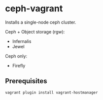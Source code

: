 # ceph-vagrant

Installs a single-node ceph cluster.

Ceph + Object storage (rgw):
- Infernalis
- Jewel

Ceph only:
- Firefly

## Prerequisites
```
vagrant plugin install vagrant-hostmanager
```
